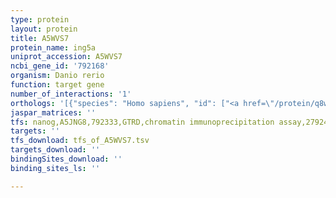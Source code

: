 ```yaml
---
type: protein
layout: protein
title: A5WVS7
protein_name: ing5a
uniprot_accession: A5WVS7
ncbi_gene_id: '792168'
organism: Danio rerio
function: target gene
number_of_interactions: '1'
orthologs: '[{"species": "Homo sapiens", "id": ["<a href=\"/protein/q8wyh8\">Q8WYH8</a>"]}, {"species": "Mus musculus", "id": ["<a href=\"/protein/q9d8y8\">Q9D8Y8</a>"]}, {"species": "Rattus norvegicus", "id": ["<a href=\"/protein/b2rz71\">B2RZ71</a>"]}, {"species": "Drosophila melanogaster", "id": ["Q8IP71"]}, {"species": "Caenorhabditis elegans", "id": ["<a href=\"/protein/a3qmd7\">A3QMD7</a>"]}, {"species": "Saccharomyces cerevisiae", "id": ["<a href=\"/protein/p38806\">P38806</a>"]}]'
jaspar_matrices: ''
tfs: nanog,A5JNG8,792333,GTRD,chromatin immunoprecipitation assay,27924024%5Buid%5D,No
targets: ''
tfs_download: tfs_of_A5WVS7.tsv
targets_download: ''
bindingSites_download: ''
binding_sites_ls: ''

---
```

